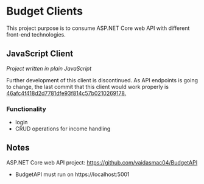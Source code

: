 # Budget Clients
This project purpose is to consume ASP.NET Core web API with different front-end technologies.

## JavaScript Client 
*Project written in plain JavaScript*  

Further development of this client is discontinued. As API endpoints is going to change, the last commit that this client would work properly is [46afc4f418d2d7781dfe93f814c57b0210269178.](https://github.com/vaidasmac04/BudgetAPI/commit/46afc4f418d2d7781dfe93f814c57b0210269178)
### Functionality
- login
- CRUD operations for income handling
## Notes
ASP.NET Core web API project: https://github.com/vaidasmac04/BudgetAPI
- BudgetAPI must run on https://localhost:5001
